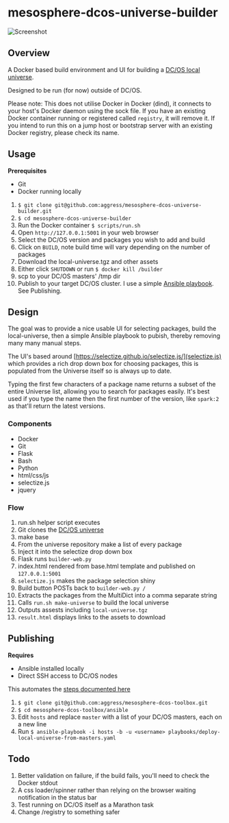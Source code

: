 # mesosphere-dcos-universe-builder

![Screenshot](https://raw.github.com/ryanmaxwell/iArrived/master/Screenshots/Settings.png)


## Overview

A Docker based build environment and UI for building a [DC/OS local universe](https://docs.mesosphere.com/1.10/administering-clusters/deploying-a-local-dcos-universe/#deploying-a-local-universe-containing-selected-packages).

Designed to be run (for now) outside of DC/OS.

Please note: This does not utilise Docker in Docker (dind), it connects to your host's Docker daemon using the sock file. If you have an existing Docker container running or registered called `registry`, it will remove it. If you intend to run this on a jump host or bootstrap server with an existing Docker registry, please check its name.


## Usage

**Prerequisites** 

- Git
- Docker running locally

1. `$ git clone git@github.com:aggress/mesosphere-dcos-universe-builder.git`
1. `$ cd mesosphere-dcos-universe-builder`
1. Run the Docker container `$ scripts/run.sh`
1. Open `http://127.0.0.1:5001` in your web browser
1. Select the DC/OS version and packages you wish to add and build
1. Click on `BUILD`, note build time will vary depending on the number of packages
1. Download the local-universe.tgz and other assets
1. Either click `SHUTDOWN` or run `$ docker kill /builder`
1. scp to your DC/OS masters' /tmp dir
1. Publish to your target DC/OS cluster. I use a simple [Ansible playbook](https://github.com/aggress/mesosphere-dcos-toolbox/blob/master/ansible/playbooks/deploy-local-universe-from-masters.yaml). See Publishing.


## Design

The goal was to provide a nice usable UI for selecting packages, build the local-universe, then a simple Ansible playbook to pubish, thereby removing many many manual steps.

The UI's based around [https://selectize.github.io/selectize.js/](selectize.js) which provides a rich drop down box for choosing packages, this is populated from the Universe itself so is always up to date.

Typing the first few characters of a package name returns a subset of the entire Universe list, allowing you to search for packages easily. It's best used if you type the name then the first number of the version, like `spark:2` as that'll return the latest versions. 

### Components

- Docker
- Git
- Flask
- Bash
- Python
- html/css/js
- selectize.js
- jquery

### Flow

1. run.sh helper script executes
2. Git clones the [DC/OS universe](https://github.com/mesosphere/universe)
3. make base
3. From the universe repository make a list of every package
4. Inject it into the selectize drop down box
5. Flask runs `builder-web.py`
6. index.html rendered from base.html template and published on `127.0.0.1:5001`
7. `selectize.js` makes the package selection shiny
8. Build button POSTs back to `builder-web.py /`
9. Extracts the packages from the MultiDict into a comma separate string
10. Calls `run.sh make-universe` to build the local universe
11. Outputs assests including `local-universe.tgz`
12. `result.html` displays links to the assets to download

## Publishing

**Requires** 

- Ansible installed locally
- Direct SSH access to DC/OS nodes

This automates the [steps documented here](https://docs.mesosphere.com/1.10/administering-clusters/deploying-a-local-dcos-universe/)

1. `$ git clone git@github.com:aggress/mesosphere-dcos-toolbox.git`
1. `$ cd mesosphere-dcos-toolbox/ansible`
1. Edit `hosts` and replace `master` with a list of your DC/OS masters, each on a new line
1. Run `$ ansible-playbook -i hosts -b -u <username> playbooks/deploy-local-universe-from-masters.yaml`

## Todo

1. Better validation on failure, if the build fails, you'll need to check the Docker stdout
2. A css loader/spinner rather than relying on the browser waiting notification in the status bar
3. Test running on DC/OS itself as a Marathon task
4. Change /registry to something safer